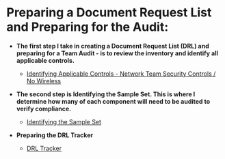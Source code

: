 <h1>Preparing a Document Request List and Preparing for the Audit:</a> <a </a></h1>

- <b>The first step I take in creating a Document Request List (DRL) and preparing for a Team Audit - is to review the inventory and identify all applicable controls.</b>
  - [Identifying Applicable Controls - Network Team Security Controls / No Wireless](https://docs.google.com/spreadsheets/d/1jtcM-hf5CwhY1WEVZdYTtFJOhkrU_WorBfVVmtjn--E/edit?usp=sharing)
 
- <b>The second step is Identifying the Sample Set. This is where I determine how many of each component will need to be audited to verify compliance.</b>
    - [Identifying the Sample Set](https://docs.google.com/spreadsheets/d/1pgyXdIXwfMBDIt_NAAqHMeY6ZEUS31LDQGZvfrBcrC8/edit?usp=sharing)

- <b>Preparing the DRL Tracker</b>
    - [DRL Tracker](https://docs.google.com/spreadsheets/d/1EUppdDr_pPWxIM5qsUPFHwPavonyYGY3Wo_M7Bv3jxA/edit?usp=sharing)
